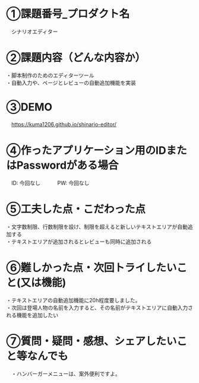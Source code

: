 # ①課題番号_プロダクト名
　シナリオエディター

# ②課題内容（どんな内容か）
・脚本制作のためのエディターツール  
・自動入力や、ページとレビューの自動追加機能を実装

# ③DEMO
　https://kuma1206.github.io/shinario-editor/

# ④作ったアプリケーション用のIDまたはPasswordがある場合
　ID: 今回なし　　
　PW: 今回なし

# ⑤工夫した点・こだわった点
・文字数制限、行数制限を設け、制限を超えると新しいテキストエリアが自動追加する  
・テキストエリアが追加されるとレビューも同時に追加される

# ⑥難しかった点・次回トライしたいこと(又は機能)
・テキストエリアの自動追加機能に20h程度要しました。  
・次回は登場人物の名前を入力すると、その名前がテキストエリアに自動入力される機能を追加したい

# ⑦質問・疑問・感想、シェアしたいこと等なんでも
　・ハンバーガーメニューは、案外便利ですよ。
